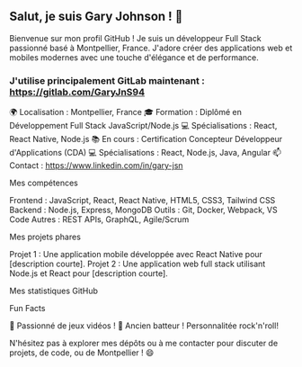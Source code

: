 ## Salut, je suis Gary Johnson ! 👋
Bienvenue sur mon profil GitHub ! Je suis un développeur Full Stack passionné basé à Montpellier, France. J'adore créer des applications web et mobiles modernes avec une touche d'élégance et de performance.
### J'utilise principalement GitLab maintenant : https://gitlab.com/GaryJnS94

🌍 Localisation : Montpellier, France
🎓 Formation : Diplômé en Développement Full Stack JavaScript/Node.js
💻 Spécialisations : React, React Native, Node.js
📚 En cours : Certification Concepteur Développeur d'Applications (CDA)
💻 Spécialisations : React, Node.js, Java, Angular
📫 Contact : https://www.linkedin.com/in/gary-jsn

Mes compétences

Frontend : JavaScript, React, React Native, HTML5, CSS3, Tailwind CSS
Backend : Node.js, Express, MongoDB
Outils : Git, Docker, Webpack, VS Code
Autres : REST APIs, GraphQL, Agile/Scrum

Mes projets phares

Projet 1 : Une application mobile développée avec React Native pour [description courte].
Projet 2 : Une application web full stack utilisant Node.js et React pour [description courte].

Mes statistiques GitHub


Fun Facts

🚴 Passionné de jeux vidéos !
🎸 Ancien batteur ! 
Personnalitée rock'n'roll! 


N'hésitez pas à explorer mes dépôts ou à me contacter pour discuter de projets, de code, ou de Montpellier ! 😄
